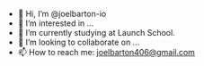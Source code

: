 - 👋 Hi, I’m @joelbarton-io
- 👀 I’m interested in ...
- 🌱 I’m currently studying at Launch School.
- 💞️ I’m looking to collaborate on ...
- 📫 How to reach me: joelbarton406@gmail.com

<!---
joelbarton-io/joelbarton-io is a ✨ special ✨ repository because its `README.md` (this file) appears on your GitHub profile.
You can click the Preview link to take a look at your changes.
--->
